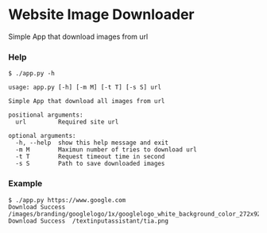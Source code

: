 # Website Image Downloader
Simple App that download images from url


### Help
```
$ ./app.py -h

usage: app.py [-h] [-m M] [-t T] [-s S] url

Simple App that download all images from url

positional arguments:
  url         Required site url

optional arguments:
  -h, --help  show this help message and exit
  -m M        Maximun number of tries to download url
  -t T        Request timeout time in second
  -s S        Path to save downloaded images
```

### Example
```
$ ./app.py https://www.google.com
Download Success  /images/branding/googlelogo/1x/googlelogo_white_background_color_272x92dp.png
Download Success  /textinputassistant/tia.png
```